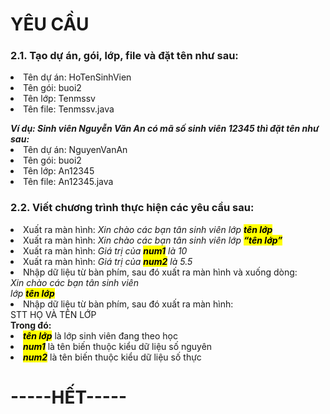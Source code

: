 <h1>YÊU CẦU</h1>
<h3>2.1. Tạo dự án, gói, lớp, file và đặt tên như sau:</h3>
<li>Tên dự án: HoTenSinhVien</li>
<li>Tên gói: buoi2</li>
<li>Tên lớp: Tenmssv</li>
<li>Tên file: Tenmssv.java</li>
<p></p>
<b><em>Ví dụ: Sinh viên Nguyễn Văn An có mã số sinh viên 12345 thì đặt tên như sau:</em></b>
<li>Tên dự án: NguyenVanAn</li>
<li>Tên gói: buoi2</li>
<li>Tên lớp: An12345</li>
<li>Tên file: An12345.java</li>
<h3>2.2. Viết chương trình thực hiện các yêu cầu sau:</h3>
<li>Xuất ra màn hình: <i>Xin chào các bạn tân sinh viên lớp <b><mark>tên lớp</mark></b></i></li>
<li>Xuất ra màn hình: <i>Xin chào các bạn tân sinh viên lớp <b><mark>“tên lớp”</mark></b></i></li>
<li>Xuất ra màn hình: <i>Giá trị của <b><mark>num1</mark></b> là 10</i></li>
<li>Xuất ra màn hình: <i>Giá trị của <b><mark>num2</mark></b> là 5.5</i></li>
<li>Nhập dữ liệu từ bàn phím, sau đó xuất ra màn hình và xuống dòng:</li> 
<i>Xin chào các bạn tân sinh viên<br>lớp <b><mark>tên lớp</mark></b></br></i>
<li>Nhập dữ liệu từ bàn phím, sau đó xuất ra màn hình:</li>
STT		<tag>HỌ VÀ TÊN</tag>		LỚP 
<br><b>Trong đó:</b></br> 
<li><mark><i><b>tên lớp</b></i></mark> là lớp sinh viên đang theo học</li>
<li><mark><i><b>num1</b></i></mark> là tên biến thuộc kiểu dữ liệu số nguyên</li>
<li><b><i><mark>num2</mark></i></b> là tên biến thuộc kiểu dữ liệu số thực</li>
<h1>-----HẾT-----</h1>


